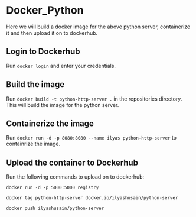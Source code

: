 # Docker_Python

Here we will build a docker image for the above python server, containerize it and then upload it on to dockerhub.

## Login to Dockerhub

Run ```docker login``` and enter your credentials.

## Build the image

Run ```docker build -t python-http-server .``` in the repositories directory. This will build the image for the python server.

## Containerize the image

Run ```docker run -d -p 8080:8080 --name ilyas python-http-server``` to containrize the image.

## Upload the container to Dockerhub

Run the following commands to upload on to dockerhub:

```docker run -d -p 5000:5000 registry```

```docker tag python-http-server docker.io/ilyashusain/python-server```

```docker push ilyashusain/python-server```
